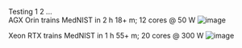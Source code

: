 Testing 1 2 ...  
AGX Orin trains MedNIST in 2 h 18+ m; 12 cores @ 50 W
![image](https://user-images.githubusercontent.com/71346897/192125792-f9600888-2ed7-4384-89e4-4be9fa0d7b47.png)

Xeon RTX trains MedNIST in 1 h 55+ m; 20 cores @ 300 W
![image](https://user-images.githubusercontent.com/71346897/192125960-ebe8ec71-497c-42b0-b085-febd0911b687.png)

